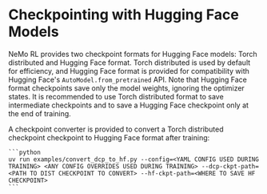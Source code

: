 # Checkpointing with Hugging Face Models 

NeMo RL provides two checkpoint formats for Hugging Face models: Torch distributed and Hugging Face format. Torch distributed is used by default for efficiency, and Hugging Face format is provided for compatibility with Hugging Face's `AutoModel.from_pretrained` API. Note that Hugging Face format checkpoints save only the model weights, ignoring the optimizer states. It is recommended to use Torch distributed format to save intermediate checkpoints and to save a Hugging Face checkpoint only at the end of training. 

A checkpoint converter is provided to convert a Torch distributed checkpoint checkpoint to Hugging Face format after training: 

    ```python
    uv run examples/convert_dcp_to_hf.py --config=<YAML CONFIG USED DURING TRAINING> <ANY CONFIG OVERRIDES USED DURING TRAINING> --dcp-ckpt-path=<PATH TO DIST CHECKPOINT TO CONVERT> --hf-ckpt-path=<WHERE TO SAVE HF CHECKPOINT>
    ```

